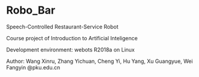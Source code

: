 # Robo_Bar
Speech-Controlled Restaurant-Service Robot

Course project of Introduction to Artificial Inteligence

Development environment: webots R2018a on Linux

Author: Wang Xinru, Zhang Yichuan, Cheng Yi, Hu Yang, Xu Guangyue, Wei Fangyin
        @pku.edu.cn
